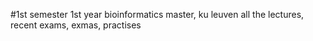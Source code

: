 #1st semester 1st year bioinformatics master, ku leuven
all the lectures, recent exams, exmas, practises
